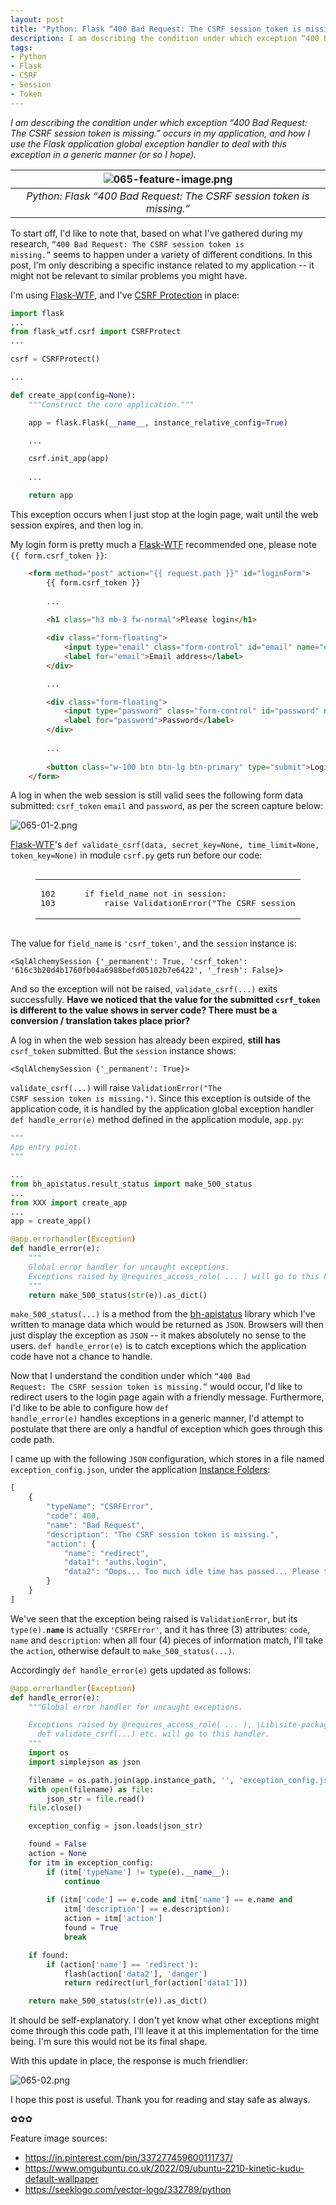 ```yaml
---
layout: post
title: "Python: Flask “400 Bad Request: The CSRF session token is missing.”"
description: I am describing the condition under which exception “400 Bad Request&#58; The CSRF session token is missing.” occurs in my application, and how I use the Flask application global exception handler to deal with this exception in a generic manner (or so I hope).
tags:
- Python
- Flask
- CSRF
- Session
- Token
---
```


<em>I am describing the condition under which exception “400 Bad Request: The CSRF session token is missing.” occurs in my application, and how I use the Flask application global exception handler to deal with this exception in a generic manner (or so I hope).</em>

| ![065-feature-image.png](https://behainguyen.files.wordpress.com/2023/05/065-feature-image.png) |
|:--:|
| *Python: Flask “400 Bad Request: The CSRF session token is missing.”* |

To start off, I'd like to note that, based on what I've 
gathered during my research, <code>“400 Bad Request: The CSRF session token is missing.”</code>
seems to happen under a variety of different conditions. In this post, I'm only
describing a specific instance related to my application -- it might not be 
relevant to similar problems you might have.

I'm using 
<a href="https://flask-wtf.readthedocs.io/en/1.0.x/" title="Flask-WTF" target="_blank">Flask-WTF</a>,
and I've 
<a href="https://flask-wtf.readthedocs.io/en/1.0.x/api/#module-flask_wtf.csrf"
title="Developer Interface | CSRF Protection"
target="_blank">CSRF Protection</a> in place:

```python
import flask
...
from flask_wtf.csrf import CSRFProtect
...

csrf = CSRFProtect()

...

def create_app(config=None):
    """Construct the core application."""

    app = flask.Flask(__name__, instance_relative_config=True)

    ...

    csrf.init_app(app)
	
	...

    return app
```

This exception occurs when I just stop at the login page,
wait until the web session expires, and then log in. 

My login form is pretty much a
<a href="https://flask-wtf.readthedocs.io/en/1.0.x/" title="Flask-WTF" target="_blank">Flask-WTF</a> 
recommended one, please note <code>{{ form.csrf_token }}</code>:

```html
    <form method="post" action="{{ request.path }}" id="loginForm">
        {{ form.csrf_token }}
		
		...
    
        <h1 class="h3 mb-3 fw-normal">Please login</h1>

        <div class="form-floating">
            <input type="email" class="form-control" id="email" name="email" placeholder="name@example.com" data-parsley-trigger="change" required>
            <label for="email">Email address</label>
        </div>

		...

        <div class="form-floating">
            <input type="password" class="form-control" id="password" name="password" placeholder="Password" data-parsley-trigger="change" required>
            <label for="password">Password</label>
        </div>
		
		...
		
        <button class="w-100 btn btn-lg btn-primary" type="submit">Login</button>
    </form>
```

A log in when the web session is still valid sees the following 
form data submitted: <code>csrf_token</code> <code>email</code> and 
<code>password</code>, as per the screen capture below:

![065-01-2.png](https://behainguyen.files.wordpress.com/2023/05/065-01-2.png)

<a href="https://flask-wtf.readthedocs.io/en/1.0.x/" title="Flask-WTF" target="_blank">Flask-WTF</a>'s
<code>def validate_csrf(data, secret_key=None, time_limit=None, token_key=None)</code> in
module <code>csrf.py</code> gets run before our code:

<figure class="highlight"><pre><code class="language-python" data-lang="python"><table class="rouge-table"><tbody><tr><td class="gutter gl"><pre class="lineno">102
103
</pre></td><td class="code"><pre>    <span class="k">if</span> <span class="n">field_name</span> <span class="ow">not</span> <span class="ow">in</span> <span class="n">session</span><span class="p">:</span>
        <span class="k">raise</span> <span class="n">ValidationError</span><span class="p">(</span><span class="s">"The CSRF session token is missing."</span><span class="p">)</span>
</pre></td></tr></tbody></table></code></pre></figure>

The value for <code>field_name</code> is <code>'csrf_token'</code>, and the
<code>session</code> instance is:

```
<SqlAlchemySession {'_permanent': True, 'csrf_token': '616c3b20d4b1760fb04a6988befd05102b7e6422', '_fresh': False}>
```

And so the exception will not be raised, <code>validate_csrf(...)</code> exits
successfully. <strong>Have we noticed that the value for the submitted 
<code>csrf_token</code> is different to the value shows in server code?
There must be a conversion / translation takes place prior?</strong>

A log in when the web session has already been expired, 
<strong>still has</strong> <code>csrf_token</code> submitted.
But the <code>session</code> instance shows:

```
<SqlAlchemySession {'_permanent': True}>
```

<code>validate_csrf(...)</code> will raise 
<code>ValidationError("The CSRF session token is missing.")</code>.
Since this exception is outside of the application code, it 
is handled by the application global exception handler 
<code>def handle_error(e)</code> method defined in the
application module, <code>app.py</code>:

```python
"""
App entry point.
"""

...
from bh_apistatus.result_status import make_500_status
...
from XXX import create_app
...
app = create_app()

@app.errorhandler(Exception)
def handle_error(e):
    """ 
    Global error handler for uncaught exceptions.
    Exceptions raised by @requires_access_role( ... ) will go to this handler.
    """
    return make_500_status(str(e)).as_dict()
```

<code>make_500_status(...)</code> is a method from the 
<a href="https://bh-apistatus.readthedocs.io/en/latest/" title="bh-apistatus" target="_blank">bh-apistatus</a>
library which I've written to manage data which would be returned
as <code>JSON</code>. Browsers will then just display the exception 
as <code>JSON</code> -- it makes absolutely no sense to the users.
<code>def handle_error(e)</code> is to catch exceptions which the
application code have not a chance to handle.

Now that I understand the condition under which 
<code>“400 Bad Request: The CSRF session token is missing.”</code>
would occur, I'd like to redirect users to the login page again with a 
friendly message. Furthermore, I'd like to be able to configure how 
<code>def handle_error(e)</code> handles exceptions in a generic manner,
I'd attempt to postulate that there are only a handful of exception which
goes through this code path. 

I came up with the following <code>JSON</code> configuration, 
which stores in a file named <code>exception_config.json</code>, under
the application 
<a href="https://flask.palletsprojects.com/en/2.3.x/config/#instance-folders"
title="Instance Folders" target="_blank">Instance Folders</a>:

```javascript
[
	{
		"typeName": "CSRFError",
		"code": 400,
		"name": "Bad Request",
		"description": "The CSRF session token is missing.",
		"action": {
			"name": "redirect",
			"data1": "auths.login",
			"data2": "Oops... Too much idle time has passed... Please try again."
		}
	}
]
```

We've seen that the exception being raised is <code>ValidationError</code>,
but its <code>type(e).__name__</code> is actually <code>'CSRFError'</code>,
and it has three (3) attributes: <code>code</code>, <code>name</code> and
<code>description</code>: when all four (4) pieces of information match,
I'll take the <code>action</code>, otherwise default to <code>make_500_status(...)</code>.

Accordingly <code>def handle_error(e)</code> gets updated as follows:

```python
@app.errorhandler(Exception)
def handle_error(e):
    """Global error handler for uncaught exceptions.

    Exceptions raised by @requires_access_role( ... ), \Lib\site-packages\flask_wtf\csrf.py's
      def validate_csrf(...) etc. will go to this handler.
    """
    import os
    import simplejson as json

    filename = os.path.join(app.instance_path, '', 'exception_config.json')
    with open(filename) as file:
        json_str = file.read()
    file.close()

    exception_config = json.loads(json_str)

    found = False
    action = None
    for itm in exception_config:
        if (itm['typeName'] != type(e).__name__): 
            continue
        
        if (itm['code'] == e.code and itm['name'] == e.name and 
            itm['description'] == e.description):
            action = itm['action']
            found = True
            break

    if found:
        if (action['name'] == 'redirect'): 
            flash(action['data2'], 'danger')
            return redirect(url_for(action['data1']))

    return make_500_status(str(e)).as_dict()
```

It should be self-explanatory. I don't yet know what other
exceptions might come through this code path, I'll leave it
at this implementation for the time being. I'm sure this would
not be its final shape.

With this update in place, the response is much friendlier:

![065-02.png](https://behainguyen.files.wordpress.com/2023/05/065-02.png)

I hope this post is useful. Thank you for reading and stay safe as always.

✿✿✿

Feature image sources:

<ul>
<li>
<a href="https://in.pinterest.com/pin/337277459600111737/"
target="_blank">https://in.pinterest.com/pin/337277459600111737/</a>
</li>
<li>
<a href="https://www.omgubuntu.co.uk/2022/09/ubuntu-2210-kinetic-kudu-default-wallpaper" target="_blank">https://www.omgubuntu.co.uk/2022/09/ubuntu-2210-kinetic-kudu-default-wallpaper</a>
</li>
<li>
<a href="https://seeklogo.com/vector-logo/332789/python" target="_blank">https://seeklogo.com/vector-logo/332789/python</a>
</li>
</ul>